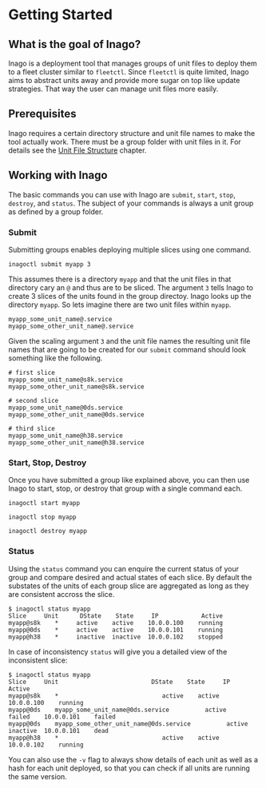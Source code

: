 # Getting Started

## What is the goal of Inago?

Inago is a deployment tool that manages groups of unit files to deploy them to
a fleet cluster similar to `fleetctl`. Since `fleetctl` is quite limited, Inago
aims to abstract units away and provide more sugar on top like update
strategies. That way the user can manage unit files more easily.

## Prerequisites

Inago requires a certain directory structure and unit file names to make the
tool actually work. There must be a group folder with unit files in it. For details see the [Unit File Structure](structure.md) chapter.

## Working with Inago

The basic commands you can use with Inago are `submit`, `start`, `stop`, `destroy`, and `status`. The subject of your commands is always a unit group as defined by a group folder.

### Submit

Submitting groups enables deploying multiple slices using one command.

```
inagoctl submit myapp 3
```

This assumes there is a directory `myapp` and that the unit files in that directory cary an `@` and thus are to be sliced. The argument `3` tells Inago to create 3 slices of the units found in the group directoy. Inago looks up the
directory `myapp`. So lets imagine there are two unit files within
`myapp`.

```
myapp_some_unit_name@.service
myapp_some_other_unit_name@.service
```

Given the scaling argument `3` and the unit file names the resulting unit file
names that are going to be created for our `submit` command should look
something like the following.

```shell
# first slice
myapp_some_unit_name@s8k.service
myapp_some_other_unit_name@s8k.service

# second slice
myapp_some_unit_name@0ds.service
myapp_some_other_unit_name@0ds.service

# third slice
myapp_some_unit_name@h38.service
myapp_some_other_unit_name@h38.service
```

### Start, Stop, Destroy

Once you have submitted a group like explained above, you can then use Inago to start, stop, or destroy that group with a single command each.

```
inagoctl start myapp

inagoctl stop myapp

inagoctl destroy myapp
```

### Status

Using the `status` command you can enquire the current status of your group and compare desired and actual states of each slice. By default the substates of the units of each group slice are aggregated as long as they are consistent accross the slice.

```
$ inagoctl status myapp
Slice     Unit      DState    State     IP            Active
myapp@s8k    *     active    active    10.0.0.100    running
myapp@0ds    *     active    active    10.0.0.101    running
myapp@h38    *     inactive  inactive  10.0.0.102    stopped
```

In case of inconsistency `status` will give you a detailed view of the inconsistent slice:

```
$ inagoctl status myapp
Slice     Unit                          DState    State     IP            Active
myapp@s8k    *                             active    active    10.0.0.100    running
myapp@0ds    myapp_some_unit_name@0ds.service          active    failed    10.0.0.101    failed
myapp@0ds    myapp_some_other_unit_name@0ds.service          active    inactive  10.0.0.101    dead
myapp@h38    *                             active    active    10.0.0.102    running
```

You can also use the `-v` flag to always show details of each unit as well as a hash for each unit deployed, so that you can check if all units are running the same version.